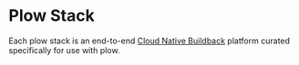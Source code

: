 Plow Stack
==========

Each plow stack is an end-to-end [Cloud Native
Buildback](https://buildpacks.io/) platform curated specifically for use with
plow.


